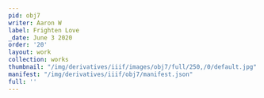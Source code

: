 ```yaml
---
pid: obj7
writer: Aaron W
label: Frighten Love
_date: June 3 2020
order: '20'
layout: work
collection: works
thumbnail: "/img/derivatives/iiif/images/obj7/full/250,/0/default.jpg"
manifest: "/img/derivatives/iiif/obj7/manifest.json"
full: ''
---
```

